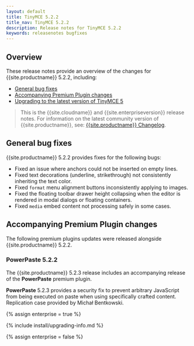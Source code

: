 ```yaml
---
layout: default
title: TinyMCE 5.2.2
title_nav: TinyMCE 5.2.2
description: Release notes for TinyMCE 5.2.2
keywords: releasenotes bugfixes
---
```


## Overview

These release notes provide an overview of the changes for {{site.productname}} 5.2.2, including:

- [General bug fixes](#generalbugfixes)
- [Accompanying Premium Plugin changes](#accompanyingpremiumpluginchanges)
- [Upgrading to the latest version of TinyMCE 5](#upgradingtothelatestversionoftinymce5)

> This is the {{site.cloudname}} and {{site.enterpriseversion}} release notes. For information on the latest community version of {{site.productname}}, see: [{{site.productname}} Changelog]({{site.baseurl}}/changelog/).

## General bug fixes

{{site.productname}} 5.2.2 provides fixes for the following bugs:

* Fixed an issue where anchors could not be inserted on empty lines.
* Fixed text decorations (underline, strikethrough) not consistently inheriting the text color.
* Fixed `format` menu alignment buttons inconsistently applying to images.
* Fixed the floating toolbar drawer height collapsing when the editor is rendered in modal dialogs or floating containers.
* Fixed `media` embed content not processing safely in some cases.

## Accompanying Premium Plugin changes

The following premium plugins updates were released alongside {{site.productname}} 5.2.2.

### PowerPaste 5.2.2

The {{site.productname}} 5.2.3 release includes an accompanying release of the **PowerPaste** premium plugin.

**PowerPaste** 5.2.3 provides a security fix to prevent arbitrary JavaScript from being executed on paste when using specifically crafted content. Replication case provided by Michał Bentkowski.

{% assign enterprise = true %}

{% include install/upgrading-info.md %}

{% assign enterprise = false %}
